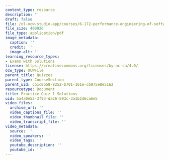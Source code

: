 ```yaml
---
content_type: resource
description: ''
draft: false
file: /ol-ocw-studio-app/courses/6-172-performance-engineering-of-software-systems-fall-2018/5a4a0e523f93da26593c3a1b2d6ca6e5_MIT6_172F18_practicequiz1answers.pdf
file_size: 400926
file_type: application/pdf
image_metadata:
  caption: ''
  credit: ''
  image-alt: ''
learning_resource_types:
- Exams with Solutions
license: https://creativecommons.org/licenses/by-nc-sa/4.0/
ocw_type: OCWFile
parent_title: Quizzes
parent_type: CourseSection
parent_uid: cb1c0b58-8252-b701-161e-cb975e8e5162
resourcetype: Document
title: Practice Quiz 1 Solutions
uid: 5a4a0e52-3f93-da26-593c-3a1b2d6ca6e5
video_files:
  archive_url: ''
  video_captions_file: ''
  video_thumbnail_file: ''
  video_transcript_file: ''
video_metadata:
  source: ''
  video_speakers: ''
  video_tags: ''
  youtube_description: ''
  youtube_id: ''
---
```

